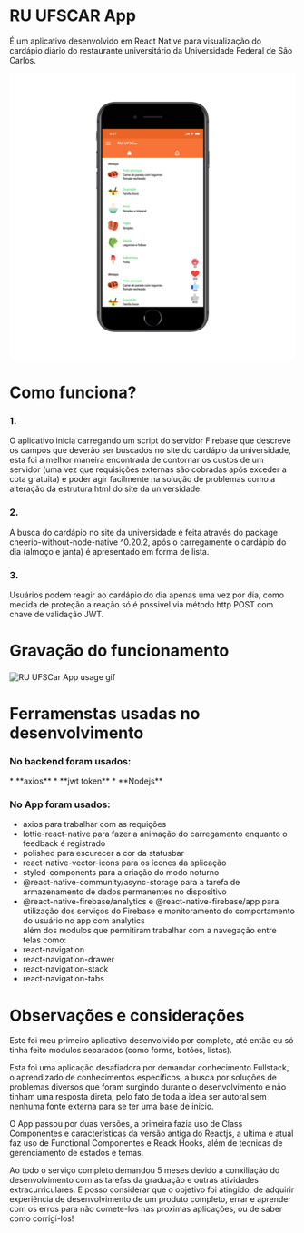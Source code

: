 # RU UFSCAR App
É um aplicativo desenvolvido em React Native para visualização do cardápio diário do restaurante universitário da Universidade Federal de São Carlos.

<span align="center">
<img alt="RU UFSCar App image mockup" src="/assets/imgs_readme/iphone7ru_app.png" width="600px"/>
</span>

<h1>Como funciona?</h1>

<h3>1.</h3>
<p>O aplicativo inicia carregando um script do servidor Firebase que descreve os campos que deverão ser buscados no site do cardápio da universidade, esta foi a melhor maneira encontrada de contornar os custos de um servidor (uma vez que requisições externas são cobradas após exceder a cota gratuita) e poder agir facilmente na solução de problemas como a alteração da estrutura html do site da universidade.</p>

<h3>2.</h3>
<p>A busca do cardápio no site da universidade é feita através do package cheerio-without-node-native ^0.20.2, após o carregamente o cardápio do dia (almoço e janta) é apresentado em forma de lista.</p>

<h3>3.</h3>
<p>Usuários podem reagir ao cardápio do dia apenas uma vez por dia, como medida de proteção a reação só é possivel via método http POST com chave de validação JWT.</p>

<h1>Gravação do funcionamento</h1>

<img alt="RU UFSCar App usage gif" align="center" src="/assets/imgs_readme/Screenrecorder_app_usage.gif" height="600px"/>

<h1>Ferramenstas usadas no desenvolvimento</h1>
<H3>No backend foram usados:</H3>
*	**axios**
*	**jwt token**
*	**Nodejs**

<H3>No App foram usados:</H3>
<ul>
	<li><bold>axios</bold> para trabalhar com as requições</li>
	<li><bold>lottie-react-native</bold> para fazer a animação do carregamento enquanto o feedback é registrado</li>
	<li><bold>polished</bold> para escurecer a cor da statusbar</li>
	<li><bold>react-native-vector-icons</bold> para os ícones da aplicação</li>
	<li><bold>styled-components</bold> para a criação do modo noturno</li>
	<li><bold>@react-native-community/async-storage</bold> para a tarefa de armazenamento de dados permanentes no dispositivo</li>
	<li><bold>@react-native-firebase/analytics e @react-native-firebase/app</bold> para utilização dos serviços do Firebase e monitoramento do comportamento do usuário no app com analytics</li>
	além dos modulos que permitiram trabalhar com a navegação entre telas como:
	<li><bold>react-navigation</bold></li>
	<li><bold>react-navigation-drawer</bold></li>
	<li><bold>react-navigation-stack</bold></li>
	<li><bold>react-navigation-tabs</bold></li>
</ul>

<h1>Observações e considerações</h1>

<p>Este foi meu primeiro aplicativo desenvolvido por completo, até então eu só tinha feito modulos separados (como forms, botões, listas).</p>

<p>Esta foi uma aplicação desafiadora por demandar conhecimento Fullstack, o aprendizado de conhecimentos específicos, a busca por soluções de problemas diversos que foram surgindo durante o desenvolvimento e não tinham uma resposta direta, pelo fato de toda a ideia ser autoral sem nenhuma fonte externa para se ter uma base de inicio.</p>

<p>O App passou por duas versões, a primeira fazia uso de Class Componentes e características da versão antiga do Reactjs, a ultima e atual faz uso de Functional Componentes e Reack Hooks, além de tecnicas de gerenciamento de estados e temas.</p>

<p>Ao todo o serviço completo demandou 5 meses devido a conxiliação do desenvolvimento com as tarefas da graduação e outras atividades extracurriculares. E posso considerar que o objetivo foi atingido, de adquirir experiência de desenvolvimento de um produto completo, errar e aprender com os erros para não comete-los nas proximas aplicações, ou de saber como corrigi-los!</p>